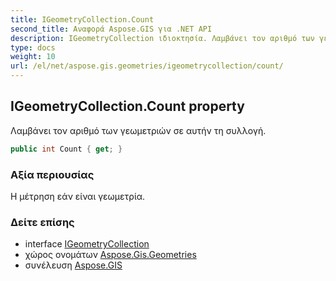 ```yaml
---
title: IGeometryCollection.Count
second_title: Αναφορά Aspose.GIS για .NET API
description: IGeometryCollection ιδιοκτησία. Λαμβάνει τον αριθμό των γεωμετριών σε αυτήν τη συλλογή.
type: docs
weight: 10
url: /el/net/aspose.gis.geometries/igeometrycollection/count/
---
```

## IGeometryCollection.Count property

Λαμβάνει τον αριθμό των γεωμετριών σε αυτήν τη συλλογή.

```csharp
public int Count { get; }
```

### Αξία περιουσίας

Η μέτρηση εάν είναι γεωμετρία.

### Δείτε επίσης

* interface [IGeometryCollection](../)
* χώρος ονομάτων [Aspose.Gis.Geometries](../../igeometrycollection/)
* συνέλευση [Aspose.GIS](../../../)


